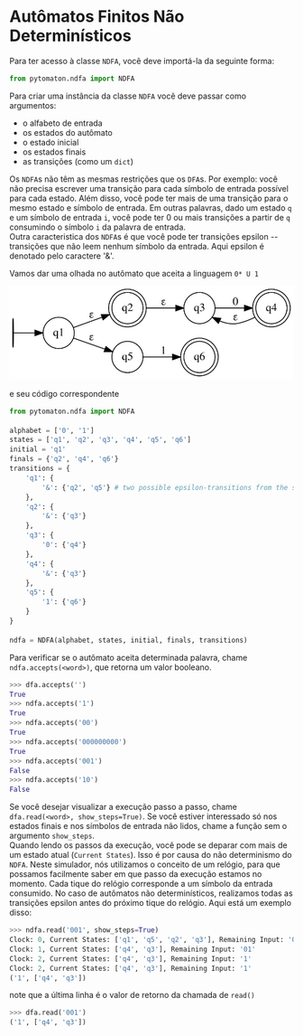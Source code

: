 # Autômatos Finitos Não Determinísticos

Para ter acesso à classe `NDFA`, você deve importá-la da seguinte forma:

```python
from pytomaton.ndfa import NDFA
```

Para criar uma instância da classe `NDFA` você deve passar como argumentos:
- o alfabeto de entrada
- os estados do autômato
- o estado inicial
- os estados finais
- as transições (como um `dict`)

Os `NDFA`s não têm as mesmas restrições que os `DFA`s. Por exemplo: você não precisa escrever
uma transição para cada símbolo de entrada possível para cada estado. Além disso, você pode
ter mais de uma transição para o mesmo estado e símbolo de entrada.
Em outras palavras, dado um estado `q` e um símbolo de entrada `i`, você pode ter 0 ou mais transições
a partir de `q` consumindo o símbolo `i` da palavra de entrada.<br>
Outra caracteristica dos `NDFA`s é que você pode ter transições epsilon -- transições que não leem nenhum
símbolo da entrada. Aqui epsilon é denotado pelo caractere '&'.

Vamos dar uma olhada no autômato que aceita a linguagem `0* U 1`

![NDFA Graph](../../../dot/ndfa.svg)

e seu código correspondente

```python
from pytomaton.ndfa import NDFA

alphabet = ['0', '1']
states = ['q1', 'q2', 'q3', 'q4', 'q5', 'q6']
initial = 'q1'
finals = {'q2', 'q4', 'q6'}
transitions = {
    'q1': {
        '&': {'q2', 'q5'} # two possible epsilon-transitions from the state 'q1'
    },
    'q2': {
        '&': {'q3'}
    },
    'q3': {
        '0': {'q4'}
    },
    'q4': {
        '&': {'q3'}
    },
    'q5': {
        '1': {'q6'}
    }
}

ndfa = NDFA(alphabet, states, initial, finals, transitions)
```

Para verificar se o autômato aceita determinada palavra, chame `ndfa.accepts(<word>)`, que retorna
um valor booleano.

```python
>>> dfa.accepts('')
True
>>> ndfa.accepts('1')
True
>>> ndfa.accepts('00')
True
>>> ndfa.accepts('000000000')
True
>>> ndfa.accepts('001')
False
>>> ndfa.accepts('10')
False
```

Se você desejar visualizar a execução passo a passo, chame `dfa.read(<word>, show_steps=True)`.
Se você estiver interessado só nos estados finais e nos símbolos de entrada não lidos, chame a função sem o argumento `show_steps`.
<br>
Quando lendo os passos da execução, você pode se deparar com mais de um estado atual (`Current States`).
Isso é por causa do não determinismo do `NDFA`. Neste simulador, nós utilizamos o conceito de um relógio,
para que possamos facilmente saber em que passo da execução estamos no momento. Cada tique do relógio
corresponde a um símbolo da entrada consumido. No caso de autômatos não determinísticos, realizamos todas
as transições epsilon antes do próximo tique do relógio. Aqui está um exemplo disso:

```python
>>> ndfa.read('001', show_steps=True)
Clock: 0, Current States: ['q1', 'q5', 'q2', 'q3'], Remaining Input: '001'
Clock: 1, Current States: ['q4', 'q3'], Remaining Input: '01'
Clock: 2, Current States: ['q4', 'q3'], Remaining Input: '1'
Clock: 2, Current States: ['q4', 'q3'], Remaining Input: '1'
('1', ['q4', 'q3'])
```
note que a última linha é o valor de retorno da chamada de `read()`

```python
>>> dfa.read('001')
('1', ['q4', 'q3'])
```